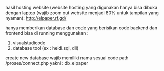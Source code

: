 hasil hosting website (website hosting yang digunakan hanya bisa dibuka dengan laptop (wajib zoom out website menjadi 80% untuk tampilan yang nyaman):
http://elpaper.rf.gd/ 

hanya memberikan database dan code yang berisikan code backend dan frontend
bisa di running menggunakan :
1. visualstudicode
2. database tool (ex : heidi.sql, dll)

create new database wajib memiliki nama sesuai code path /proses/connect.php yakni : db_elpaper
